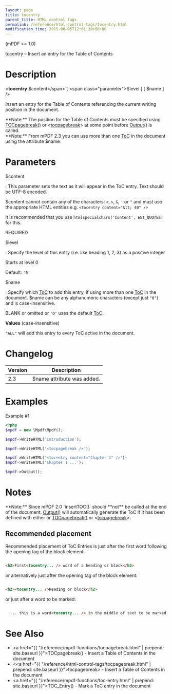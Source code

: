 ```yaml
---
layout: page
title: tocentry
parent_title: HTML control tags
permalink: /reference/html-control-tags/tocentry.html
modification_time: 2015-08-05T12:01:30+00:00
---
```


(mPDF >= 1.0)

tocentry – Insert an entry for the Table of Contents

# Description

&lt;**tocentry** <span class="parameter">$content</span>
[ <span class="parameter">$level</span> ]
[ <span class="parameter">$name</span> ] /&gt;

Insert an entry for the Table of Contents referencing the current writing position in the document.

<div class="alert alert-info" role="alert" markdown="1">
  **Note:** The position for the Table of Contents must be specified using
  <a href="{{ "/reference/mpdf-functions/tocpagebreak.html" | prepend: site.baseurl }}">TOCpagebreak()</a>
  or &lt;<a href="{{ "/reference/html-control-tags/tocpagebreak.html" | prepend: site.baseurl }}">tocpagebreak</a>&gt;
  at some point before <a href="{{ "/reference/mpdf-functions/output.html" | prepend: site.baseurl }}">Output()</a>
  is called.
</div>

<div class="alert alert-info" role="alert" markdown="1">
  **Note:** From mPDF 2.3 you can use more than one <acronym title="Table of Contents">ToC</acronym>
  in the document using the attribute <span class="parameter">$name</span>.
</div>

# Parameters

<span class="parameter">$content</span>

: This parameter sets the text as it will appear in the ToC entry. Text should be UTF-8 encoded.
  
  <span class="parameter">$content</span> cannot contain any of the characters: `<`, `>`, `&`, `'` or `"` and must use
  the appropriate HTML entities e.g. `<tocentry content="&lt; 40" />`
  
  It is recommended that you use `htmlspecialchars('Content', ENT_QUOTES)` for this.
  
  <span class="smallblock">REQUIRED</span>

<span class="parameter">$level</span>

: Specify the level of this entry (i.e. like heading 1, 2, 3) as a positive integer 
  
  Starts at level 0
  
  Default: `'0'`

<span class="parameter">$name</span>

: Specify which <acronym title="Table of Contents">ToC</acronym> to add this entry, if using more than one
  <acronym title="Table of Contents">ToC</acronym> in the document. <span class="parameter">$name</span> can
  be any alphanumeric characters (except just `"0"`) and is case-insensitive.
  
  <span class="smallblock">BLANK</span> or omitted or `'0'` uses the default <acronym title="Table of Contents">ToC</acronym>.
  
  **Values** (case-insensitive)
  
  `"ALL"` will add this entry to every ToC active in the document.

# Changelog

<table class="table">
<thead>
<tr>
  <th>Version</th>
  <th>Description</th>
</tr>
</thead>
<tbody>
<tr>
  <td>2.3</td>
  <td><span class="parameter">$name</span> attribute was added.</td>
</tr>
</tbody>
</table>

# Examples

Example #1

```php
<?php
$mpdf = new \Mpdf\Mpdf();

$mpdf->WriteHTML('Introduction');

$mpdf->WriteHTML('<tocpagebreak />');

$mpdf->WriteHTML('<tocentry content="Chapter 1" />');
$mpdf->WriteHTML('Chapter 1 ...');

$mpdf->Output();

```

# Notes

<div class="alert alert-info" role="alert" markdown="1">
  **Note:** Since mPDF 2.0 `insertTOC()` should **not** be called at the end of the document.
  <a href="{{ "/reference/codepages-glyphs/iso-8859-win-comparison-chart.html" | prepend: site.baseurl }}">Output()</a>
  will automatically generate the ToC if it has been defined with either or
  <a href="{{ "/reference/mpdf-functions/tocpagebreak.html" | prepend: site.baseurl }}">TOCpagebreak()</a>
  or &lt;<a href="{{ "/reference/html-control-tags/tocpagebreak.html" | prepend: site.baseurl }}">tocpagebreak</a>&gt;.
</div>

## Recommended placement

Recommended placement of ToC Entries is just after the first word following the opening tag of the block element:

```html

<h2>First<tocentry... /> word of a heading or block</h2>

```

or alternatively just after the opening tag of the block element:

```html

<h2><tocentry... />Heading or block</h2>

```

or just after a word to be marked:

```html

  ... this is a word<tocentry... /> in the middle of text to be marked ...

```

# See Also

- <a href="{{ "/reference/mpdf-functions/tocpagebreak.html" | prepend: site.baseurl }}">TOCpagebreak()</a> - Insert a Table of Contents in the document
- &lt;<a href="{{ "/reference/html-control-tags/tocpagebreak.html" | prepend: site.baseurl }}">tocpagebreak</a>&gt; - Insert a Table of Contents in the document
- <a href="{{ "/reference/mpdf-functions/toc-entry.html" | prepend: site.baseurl }}">TOC_Entry()</a> - Mark a ToC entry in the document
